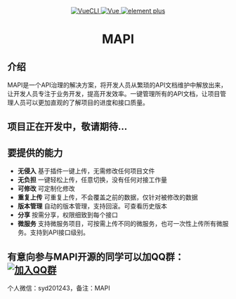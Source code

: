 
<div align="center">

<!-- ![logo](https://lolicode.gitee.io/scui-doc/logo.png) -->

<p align="center">
	<a href="https://v3.vuejs.org/" target="_blank">
		<img src="https://img.shields.io/badge/VueCLI-5-green" alt="VueCLI">
	</a>
	<a href="https://v3.vuejs.org/" target="_blank">
		<img src="https://img.shields.io/badge/Vue.js-3.x-green" alt="Vue">
	</a>
	<a href="https://element-plus.gitee.io/#/zh-CN/component/changelog" target="_blank">
		<img src="https://img.shields.io/badge/element--plus-latest-blue" alt="element plus">
	</a>
</p>

<h1>MAPI</h1>

</div>

## 介绍
MAPI是一个API治理的解决方案，将开发人员从繁琐的API文档维护中解放出来，让开发人员专注于业务开发，提高开发效率。一键管理所有的API文档，让项目管理人员可以更加直观的了解项目的进度和接口质量。

## 项目正在开发中，敬请期待... 

## 要提供的能力

- **无侵入** 基于插件一键上传，无需修改任何项目文件
- **无负担** 一键轻松上传，任意切换，没有任何对接工作量
- **可修改** 可定制化修改
- **重复上传** 可重复上传，不会覆盖之前的数据，仅针对被修改的数据
- **版本管理** 自动的版本管理，支持回滚。可查看历史版本
- **分享** 按需分享，权限细致到每个接口
- **微服务** 支持微服务项目，可按需上传不同的微服务，也可一次性上传所有微服务。支持到API接口级别。

## 有意向参与MAPI开源的同学可以加QQ群：[![加入QQ群](https://img.shields.io/badge/QQ群-631828703-blue)](https://jq.qq.com/?_wv=1027&k=QJ7QZ0Z0)
个人微信：syd201243，备注：MAPI


<!-- ![logo](https://lolicode.gitee.io/scui-doc/g_1.jpg) -->

<!-- ## 演示和文档

| 类型 | 链接 |
| -------- | -------- |
| 文档地址 | https://lolicode.gitee.io/scui-doc/ |
| 演示地址  | https://lolicode.gitee.io/scui-doc/demo/#/login |



## 特点

- **组件** 多个独家组件、业务模板
- **权限** 完整的鉴权体系和高精度权限控制
- **布局** 提供多套布局模式，满足各种视觉需求
- **API** 完善的API管理，使用真实网络MOCK
- **配置** 统一的全局配置和组件配置，支持build后配置热更新
- **性能** 在减少带宽请求和前端算力上多次优化，并且持续着
- **其他** 多功能视图标签、动态权限菜单、控制台组态化、统一异常处理等等


## 部分截图

![logo](https://lolicode.gitee.io/scui-doc/g_2.jpg)

## 安装教程
``` sh
# 克隆项目
git clone https://gitee.com/lolicode/scui.git

# 进入项目目录
cd scui

# 安装依赖
npm i

# 启动项目(开发模式)
npm run serve
```
启动完成后浏览器访问 http://localhost:2800

## 鸣谢

<img src="https://www.fastmock.site/resource/images/logo.png" style="height:40px"/>

## 支持
如果觉得本项目还不错或在工作中有所启发，请在Gitee(码云)帮开发者点亮星星，这是对开发者最大的支持和鼓励！ -->
